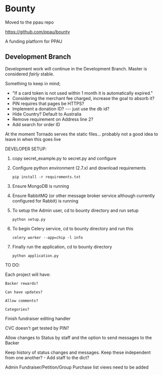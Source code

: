 ﻿Bounty
================================

Moved to the ppau repo

https://github.com/ppau/bounty


A funding platform for PPAU

## Development Branch ##

Development work will continue in the Development Branch. Master is considered _fairly_ stable.

Something to keep in mind;
- "If a card token is not used within 1 month it is automatically expired."
- Considering the merchant fee charged, increase the goal to absorb it?
- PIN requires that pages be HTTPS?
- Implement a donation ID? --- just use the db id?
- Hide Country? Default to Australia
- Remove requirement on Address line 2?
- Add search for order ID

At the moment Tornado serves the static files... probably not a good idea to leave in when this goes live

DEVELOPER SETUP:

1. copy secret_example.py to secret.py and configure
2. Configure python environment (2.7.x) and download requirements

    ```pip install -r requirements.txt```
3. Ensure MongoDB is running
4. Ensure RabbitMQ (or other message broker service although currently configured for Rabbit) is running
5. To setup the Admin user, cd to bounty directory and run setup

    ```python setup.py```
6. To begin Celery service, cd to bounty directory and run this

    ```celery worker --app=chip -l info```
7. Finally run the application, cd to bounty directory

    ```python application.py```

TO DO:

Each project will have:

    Backer rewards?

    Can have updates?

    Allow comments?

    Categories?

Finish fundraiser editing handler

CVC doesn't get tested by PIN?

Allow changes to Status by staff and the option to send messages to the Backer

Keep history of status changes and messages. Keep these independent from one another? - Add staff to the dict?

Admin Fundraiser/Petition/Group Purchase list views need to be added
